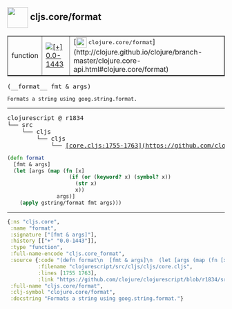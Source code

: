 ## <img width="48px" valign="middle" src="http://i.imgur.com/Hi20huC.png"> cljs.core/format

 <table border="1">
<tr>
<td>function</td>
<td><a href="https://github.com/cljsinfo/api-refs/tree/0.0-1443"><img valign="middle" alt="[+] 0.0-1443" src="https://img.shields.io/badge/+-0.0--1443-lightgrey.svg"></a> </td>
<td>
[<img height="24px" valign="middle" src="http://i.imgur.com/1GjPKvB.png"> <samp>clojure.core/format</samp>](http://clojure.github.io/clojure/branch-master/clojure.core-api.html#clojure.core/format)
</td>
</tr>
</table>

 <samp>
(__format__ fmt & args)<br>
</samp>

```
Formats a string using goog.string.format.
```

---

 <pre>
clojurescript @ r1834
└── src
    └── cljs
        └── cljs
            └── <ins>[core.cljs:1755-1763](https://github.com/clojure/clojurescript/blob/r1834/src/cljs/cljs/core.cljs#L1755-L1763)</ins>
</pre>

```clj
(defn format
  [fmt & args]
  (let [args (map (fn [x]
                    (if (or (keyword? x) (symbol? x))
                      (str x)
                      x))
                args)]
    (apply gstring/format fmt args)))
```


---

```clj
{:ns "cljs.core",
 :name "format",
 :signature ["[fmt & args]"],
 :history [["+" "0.0-1443"]],
 :type "function",
 :full-name-encode "cljs.core_format",
 :source {:code "(defn format\n  [fmt & args]\n  (let [args (map (fn [x]\n                    (if (or (keyword? x) (symbol? x))\n                      (str x)\n                      x))\n                args)]\n    (apply gstring/format fmt args)))",
          :filename "clojurescript/src/cljs/cljs/core.cljs",
          :lines [1755 1763],
          :link "https://github.com/clojure/clojurescript/blob/r1834/src/cljs/cljs/core.cljs#L1755-L1763"},
 :full-name "cljs.core/format",
 :clj-symbol "clojure.core/format",
 :docstring "Formats a string using goog.string.format."}

```
